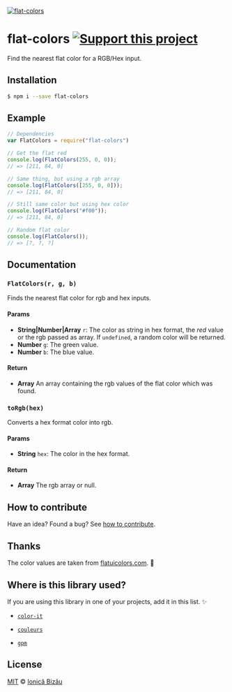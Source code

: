 [![flat-colors](http://i.imgur.com/S57IeyN.png)](#)

# flat-colors [![Support this project][donate-now]][paypal-donations]

Find the nearest flat color for a RGB/Hex input.

## Installation

```sh
$ npm i --save flat-colors
```

## Example

```js
// Dependencies
var FlatColors = require("flat-colors")

// Get the flat red
console.log(FlatColors(255, 0, 0));
// => [211, 84, 0]

// Same thing, but using a rgb array
console.log(FlatColors([255, 0, 0]));
// => [211, 84, 0]

// Still same color but using hex color
console.log(FlatColors("#f00"));
// => [211, 84, 0]

// Random flat color
console.log(FlatColors());
// => [?, ?, ?]
```

## Documentation

### `FlatColors(r, g, b)`
Finds the nearest flat color for rgb and hex inputs.

#### Params
- **String|Number|Array** `r`: The color as string in hex format, the *red* value or the rgb passed as array. If `undefined`, a random color will be returned.
- **Number** `g`: The green value.
- **Number** `b`: The blue value.

#### Return
- **Array** An array containing the rgb values of the flat color which was found.

### `toRgb(hex)`
Converts a hex format color into rgb.

#### Params
- **String** `hex`: The color in the hex format.

#### Return
- **Array** The rgb array or null.

## How to contribute
Have an idea? Found a bug? See [how to contribute][contributing].

## Thanks
The color values are taken from [flatuicolors.com](http://flatuicolors.com). :art:

## Where is this library used?
If you are using this library in one of your projects, add it in this list. :sparkles:

 - [`color-it`](https://github.com/IonicaBizau/node-color-it#readme)

 - [`couleurs`](https://github.com/IonicaBizau/node-couleurs)

 - [`gpm`](https://github.com/IonicaBizau/gpm)

## License

[MIT][license] © [Ionică Bizău][website]

[paypal-donations]: https://www.paypal.com/cgi-bin/webscr?cmd=_s-xclick&hosted_button_id=RVXDDLKKLQRJW
[donate-now]: http://i.imgur.com/6cMbHOC.png

[license]: http://showalicense.com/?fullname=Ionic%C4%83%20Biz%C4%83u%20%3Cbizauionica%40gmail.com%3E%20(http%3A%2F%2Fionicabizau.net)&year=2014#license-mit
[website]: http://ionicabizau.net
[contributing]: /CONTRIBUTING.md
[docs]: /DOCUMENTATION.md